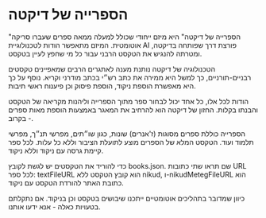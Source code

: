 # הספרייה של דיקטה
"הספרייה של דיקטה" היא מיזם ייחודי שכולל למעלה ממאה ספרים שעברו סריקה אוטומטית. המיזם מתאפשר הודות לטכנולוגיית AI פורצת דרך שפותחה בדיקטה, ומטרתה להנגיש את הטקסט הרבני עבור כל מי שחפץ לעיין בטקסט.

הטכנולוגיה של דיקטה נותנת מענה לאתגרים הרבים שמאפיינים טקסטים רבניים-תורניים, כך למשל היא ממירה את כתב רש״י בכתב מודרני וקריא. נוסף על כך היא מאפשרת הוספת ניקוד, הוספת פיסוק וכן פיענוח ראשי תיבות.

הודות לכל אלו, כל אחד יכול לבחור ספר מתוך הספרייה וליהנות מקריאה של הטקסט והבנתו בקלות. החזון של דיקטה הוא להרחיב את המאגר באמצעות הוספת מאות ספרים - בקרוב.

הספרייה כוללת ספרים מסוגות (ז'אנרים) שונות, כגון שו״תים, מפרשי תנ״ך, מפרשי תלמוד ועוד. הטקסט המלא של הספרים מוצע לתועלת הציבור וללא כל עלות. לכל ספר קיימת גרסה עם ניקוד וללא ניקוד.

כדי להוריד את הטקסטים יש לגשת לקובץ books.json. שם תראו שתי כתובות URL לכל ספר: textFileURL הוא קובץ הטקסט ללא nikud, ו-nikudMetegFileURL הוא כתובת האתר להורדת הטקסט עם ניקוד.

כיוון שמדובר בתהליכים אוטומטיים ייתכנו שיבושים בטקסט וכן בניקוד. אם נתקלתם בטעויות כאלה - אנא ידעו אותנו.
